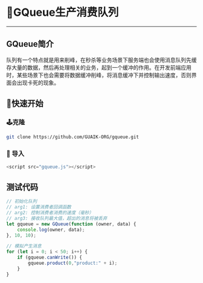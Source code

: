 # 🚥GQueue生产消费队列

---

## GQueue简介

队列有一个特点就是用来削峰，在秒杀等业务场景下服务端也会使用消息队列先缓存大量的数据，然后再处理相关的业务，起到一个缓冲的作用。在开发前端应用时，某些场景下也会需要将数据缓冲削峰，将消息缓冲下并控制输出速度，否则界面会出现卡死的现象。

## 🚀快速开始

### 🕹克隆

```bash
git clone https://github.com/GUAIK-ORG/gqueue.git
```

### 💾 导入

```js
<script src="gqueue.js"></script>
```

## 测试代码

```js
// 初始化队列
// arg1: 设置消费者回调函数
// arg2: 控制消费者消费的速度（毫秒）
// arg3: 接收队列最大值，超出的消息将被丢弃
let gqueue = new GQueue(function (owner, data) {
    console.log(owner, data);
}, 10, 10);

// 模拟产生消息
for (let i = 0; i < 50; i++) {
    if (gqueue.canWrite()) {
        gqueue.product(0,"product:" + i);
    }
}
```
